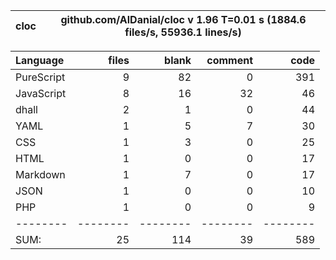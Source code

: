 cloc|github.com/AlDanial/cloc v 1.96  T=0.01 s (1884.6 files/s, 55936.1 lines/s)
--- | ---

Language|files|blank|comment|code
:-------|-------:|-------:|-------:|-------:
PureScript|9|82|0|391
JavaScript|8|16|32|46
dhall|2|1|0|44
YAML|1|5|7|30
CSS|1|3|0|25
HTML|1|0|0|17
Markdown|1|7|0|17
JSON|1|0|0|10
PHP|1|0|0|9
--------|--------|--------|--------|--------
SUM:|25|114|39|589
